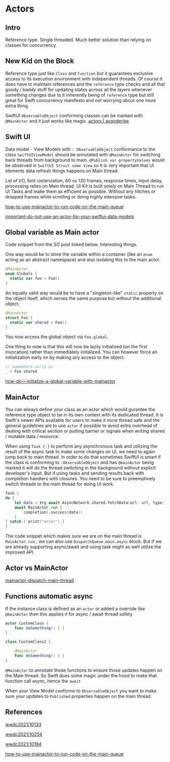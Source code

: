 # Actors

## Intro

Reference type.
Single threaded.
Much better solution than relying on classes for concurrency.

## New Kid on the Block

Reference type just like `Class` and `function` but it guarantees exclusive access to its execution environment with independent threads. Of course it does have to maintain references and the `reference` type checks and all that goody / baddy stuff for updating states across all the layers whenever something changes due to it inherently being of `reference` type but still great for Swift concurrency manifesto and not worrying about one more extra thing.

SwiftUI `ObservableObject` conforming classes can be marked with 
`@MainActor` and it just works like magic.
[actors | avanderlee](https://www.avanderlee.com/swift/actors/)

## Swift UI

Data model - View Models with `: ObservableObject` conformance to the class `SwiftUIViewModel` should be annotated with `@MainActor` for switching back threads from background to main.
`@Publish var propertyValues` would be observed in `SwiftUI Struct some View` so it is very important that UI elements data refresh things happens on Main thread.

Lot of I/O, font rasterization, 60 vs 120 frames, response times, input delay, processing relies on Main thread. UI Kit is built solely on Main Thread to run UI Tasks and make them as efficient as possible. Without any hitches or dropped frames while scrolling or doing highly intensive tasks.

[how-to-use-mainactor-to-run-code-on-the-main-queue](https://www.hackingwithswift.com/quick-start/concurrency/how-to-use-mainactor-to-run-code-on-the-main-queue)

[important-do-not-use-an-actor-for-your-swiftui-data-models](https://www.hackingwithswift.com/quick-start/concurrency/important-do-not-use-an-actor-for-your-swiftui-data-models)

## Global variable as Main actor

Code snippet from the SO post linked below. Interesting things.

One way would be to store the variable within a container (like an `enum` acting as an abstract namespace) and also isolating this to the main actor.

```swift
@MainActor
enum Globals {
  static var foo = Foo()
}
```

An equally valid way would be to have a "singleton-like" `static` property on the object itself, which serves the same purpose but without the additional object.

```swift
@MainActor
struct Foo {
  static var shared = Foo()
}
```

You now access the global object via `Foo.global`.

One thing to note is that this will now be lazily initialized (on the first invocation) rather than immediately initialized. You can however force an initialization early on by making any access to the object.

```swift
// somewhere early on
_ = Foo.shared
```

[how-do-i-initialize-a-global-variable-with-mainactor](https://stackoverflow.com/questions/69263941/how-do-i-initialize-a-global-variable-with-mainactor)


## MainActor

You can always define your class as an actor which would gurantee the reference type object to be in its own context with its dedicated thread.
It is Swift's newer APIs available for users to make it more thread safe and the general guidelines are to use `actor` if possible to avoid extra overhead of dealing with critical section or putting barrier or signals when writing shared / mutable data / resource.

When using `Task { }` to perform any asynchronous task and utilizing the result of the async task to make some changes on UI, we need to again jump back to main thread. In order to do that sometimes SwiftUI is smart if the class is conforming to `:ObservableObject` and has `@mainActor` being marked it will do the thread switching in the background without explicit developer's input. But if using tasks and sending results back with completion handlers with closures. You need to be sure to preemptively switch threads to the main thread for doing UI work.

```swift
Task {
do {
    let data = try await AsyncNetwork.shared.fetchData(url: url, type: User.self)
    await MainActor.run {
        completion(.success(data))
    }
} catch { print("error") }
}
```

The code snippet which makes sure we are on the main thread is `MainActor.run` , we can also use `DispatchQueue.main.async` block. But if we are already supporting async/await and using task might as well utilize the improved API.

## Actor vs MainActor

[mainactor-dispatch-main-thread](https://www.avanderlee.com/swift/mainactor-dispatch-main-thread)


## Functions automatic async

If the instance class is defined as an `actor` or added a override like `@mainActor` then this applies it for async / await thread safety


```swift
actor CustomClass {
	func doSomething() { }
}

class CustomClass2 {

	@MainActor
	func doSomething() { }
}
```

`@MainActor` to annotate those functions to ensure those updates happen on the Main thread. So Swift does some magic under the hood to make that function call async, hence the `await`

When your View Model conforms to `ObservableObject` you want to make sure your updates to `Published` properties happen on the main thread.

## References

[wwdc2021/10133](https://developer.apple.com/videos/play/wwdc2021/10133)

[wwdc2021/10254](https://developer.apple.com/videos/play/wwdc2021/10254)

[wwdc2021/10194](https://developer.apple.com/videos/play/wwdc2021/10194)

[how-to-use-mainactor-to-run-code-on-the-main-queue](https://www.hackingwithswift.com/quick-start/concurrency/how-to-use-mainactor-to-run-code-on-the-main-queue)
